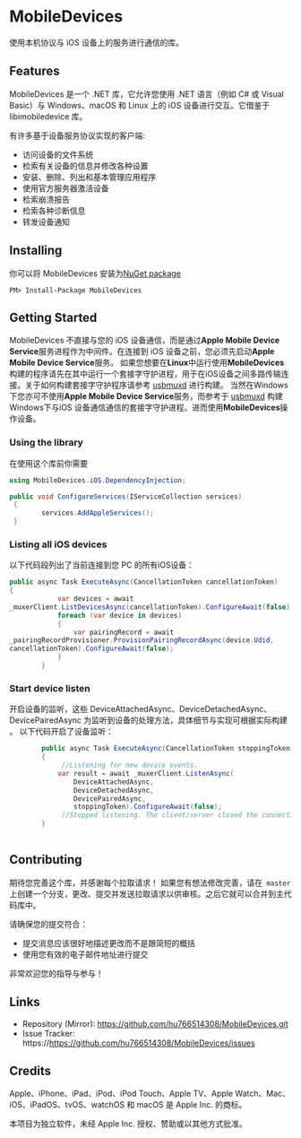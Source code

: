 # MobileDevices
使用本机协议与 iOS 设备上的服务进行通信的库。

## Features
MobileDevices 是一个 .NET 库，它允许您使用 .NET 语言（例如 C# 或 Visual Basic）与 Windows、macOS 和 Linux 上的 iOS 设备进行交互。它借鉴于 libimobiledevice 库。

有许多基于设备服务协议实现的客户端:
* 访问设备的文件系统
* 检索有关设备的信息并修改各种设置
* 安装、删除、列出和基本管理应用程序
* 使用官方服务器激活设备
* 检索崩溃报告
* 检索各种诊断信息
* 转发设备通知
## Installing
你可以将 MobileDevices 安装为[NuGet package](https://www.nuget.org/packages/MobileDevices)

```
PM> Install-Package MobileDevices 
```
## Getting Started
MobileDevices 不直接与您的 iOS 设备通信，而是通过**Apple Mobile Device Service**服务进程作为中间件。在连接到 iOS 设备之前，您必须先启动**Apple Mobile Device Service**服务。
如果您想要在**Linux**中运行使用**MobileDevices**构建的程序请先在其中运行一个套接字守护进程，用于在iOS设备之间多路传输连接。关于如何构建套接字守护程序请参考 [usbmuxd](https://github.com/libimobiledevice/usbmuxd) 进行构建。
当然在Windows下您亦可不使用**Apple Mobile Device Service**服务，而参考于 [usbmuxd](https://github.com/libimobiledevice/usbmuxd) 构建Windows下与iOS 设备通信通信的套接字守护进程。进而使用**MobileDevices**操作设备。
### Using the library
在使用这个库前你需要
```c#
using MobileDevices.iOS.DependencyInjection;

public void ConfigureServices(IServiceCollection services)
 {
        services.AddAppleServices();
 }

```
### Listing all iOS devices
以下代码段列出了当前连接到您 PC 的所有iOS设备：
```c#
public async Task ExecuteAsync(CancellationToken cancellationToken)
{
            var devices = await 
_muxerClient.ListDevicesAsync(cancellationToken).ConfigureAwait(false);
            foreach (var device in devices)
            {
                var pairingRecord = await 
_pairingRecordProvisioner.ProvisionPairingRecordAsync(device.Udid, 
cancellationToken).ConfigureAwait(false);
            }
        }
```
### Start device listen
开启设备的监听，这些 DeviceAttachedAsync、DeviceDetachedAsync、DevicePairedAsync 为监听到设备的处理方法，具体细节与实现可根据实际构建 。
以下代码开启了设备监听：
```c#
        public async Task ExecuteAsync(CancellationToken stoppingToken)
        {
             //Listening for new device events.
            var result = await _muxerClient.ListenAsync(
                DeviceAttachedAsync,
                DeviceDetachedAsync,
                DevicePairedAsync,
                stoppingToken).ConfigureAwait(false);
             //Stopped listening. The client/server closed the connection.
        }
        
```
## Contributing
期待您完善这个库，并感谢每个拉取请求！
如果您有想法修改完善，请在` master` 上创建一个分支，更改、提交并发送拉取请求以供审核。之后它就可以合并到主代码库中。

请确保您的提交符合：
* 提交消息应该很好地描述更改而不是跟简短的概括
* 使用您有效的电子邮件地址进行提交

非常欢迎您的指导与参与！
## Links
* Repository (Mirror): https://github.com/hu766514308/MobileDevices.git
* Issue Tracker: https://https://github.com/hu766514308/MobileDevices/issues
## Credits
Apple、iPhone、iPad、iPod、iPod Touch、Apple TV、Apple Watch、Mac、iOS、iPadOS、tvOS、watchOS 和 macOS 是 Apple Inc. 的商标。

本项目为独立软件，未经 Apple Inc. 授权、赞助或以其他方式批准。
